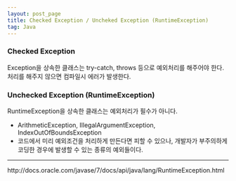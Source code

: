 ```yaml
---
layout: post_page
title: Checked Exception / Uncheked Exception (RuntimeException)
tag: Java
---
```


### Checked Exception
Exception을 상속한 클래스는 try-catch, throws 등으로 예외처리를 해주어야 한다.
처리를 해주지 않으면 컴파일시 에러가 발생한다.

<!-- more -->

### Unchecked Exception (RuntimeException)
RuntimeException을 상속한 클래스는 예외처리가 필수가 아니다.

 - ArithmeticException, IllegalArgumentException, IndexOutOfBoundsException
 - 코드에서 미리 예외조건을 처리하게 만든다면 피할 수 있으나, 개발자가 부주의하게 코딩한 경우에 발생할 수 있는 종류의 예외들이다.

<hr>
http://docs.oracle.com/javase/7/docs/api/java/lang/RuntimeException.html
